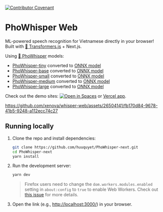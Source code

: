 [![Contributor Covenant](https://img.shields.io/badge/Contributor%20Covenant-2.1-4baaaa.svg)](.github/CODE_OF_CONDUCT.md)

# PhoWhisper Web

ML-powered speech recognition for Vietnamese directly in your browser! Built with [🤗 Transformers.js](https://github.com/xenova/transformers.js) + Next.js.

Using [🤗 PhoWhisper](https://github.com/VinAIResearch/PhoWhisper) models:
- [PhoWhisper-tiny](https://hf.co/vinai/PhoWhisper-tiny/) converted to [ONNX model](https://hf.co/huuquyet/PhoWhisper-tiny)
- [PhoWhisper-base](https://hf.co/vinai/PhoWhisper-base/) converted to [ONNX model](https://hf.co/huuquyet/PhoWhisper-base)
- [PhoWhisper-small](https://hf.co/vinai/PhoWhisper-small/) converted to [ONNX model](https://hf.co/huuquyet/PhoWhisper-small)
- [PhoWhisper-medium](https://hf.co/vinai/PhoWhisper-medium/) converted to [ONNX model](https://hf.co/huuquyet/PhoWhisper-medium)
- [PhoWhisper-large](https://hf.co/vinai/PhoWhisper-large/) converted to [ONNX model](https://hf.co/huuquyet/PhoWhisper-large)

Check out the demo sites:
[![Open in Spaces](https://huggingface.co/datasets/huggingface/badges/resolve/main/open-in-hf-spaces-sm-dark.svg)](https://huggingface.co/spaces/huuquyet/PhoWhisper-next)
 or [Vercel app](https://pho-whisper-next.vercel.app/). 

https://github.com/xenova/whisper-web/assets/26504141/fb170d84-9678-41b5-9248-a112ecc74c27

## Running locally

1. Clone the repo and install dependencies:

    ```bash
    git clone https://github.com/huuquyet/PhoWhisper-next.git
    cd PhoWhisper-next
    yarn install
    ```

2. Run the development server:

    ```bash
    yarn dev
    ```
    > Firefox users need to change the `dom.workers.modules.enabled` setting in `about:config` to `true` to enable Web Workers.
    > Check out [this issue](https://github.com/xenova/whisper-web/issues/8) for more details.

3. Open the link (e.g., [http://localhost:3000/](http://localhost:3000/)) in your browser.
